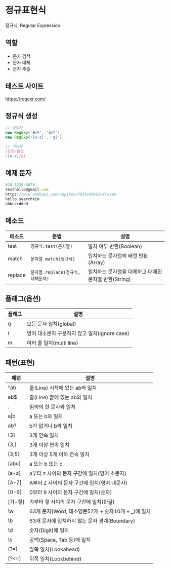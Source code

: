 # 정규표현식

정규식, Regular Expression

## 역할
- 문자 검색
- 문자 대체
- 문자 추출

## 테스트 사이트
https://regexr.com/

## 정규식 생성
```js
// 생성자
new RegExp('표현', '옵션');
new RegExp('[a-z]', 'gi');

// 리터럴
/표현/옵션
/[a-z]/gi
```
## 예제 문자
```js
010-1234-5678
testhello@gmail.com
https://www.omdbapi.com/?apikey=7035c60c&s=frozen
hello searchkim
abbcccdddd
```

## 메소드
메소드 | 문법 | 설명
--|--|--
test | `정규식.test(문자열)` | 일치 여부 반환(Boolean)
match | `문자열.match(정규식)` | 일치하는 문자열의 배열 반환(Array)
replace | `문자열.replace(정규식, 대체문자)` | 일치하는 문자열을 대체하고 대체된 문자열 반환(String)

## 플래그(옵션)
플래그 | 설명
--|--
g | 모든 문자 일치(global)
i | 영어 대소문자 구분하지 않고 일치(ignore case)
m | 여러 줄 일치(multi line)

## 패턴(표현)
패텬 | 설명
--|--
^ab | 줄(Line) 시작에 있는 ab와 일치
ab$ | 줄(Line) 끝에 있는 ab와 일치
. | 임의의 한 문자와 일치
a&verbar;b | a 또는 b와 일치
ab? | b가 없거나 b와 일치
{3} | 3개 연속 일치
{3,} | 3개 이상 연속 일치
{3,5} | 3개 이상 5게 이하 연속 일치
[abc] | a 또는 b 또는 c
[a-z] | a부터 z 사이의 문자 구간에 일치(영어 소문자)
[A-Z] | A부터 Z 사이의 문자 구간에 일치(영어 대문자)
[0-9] | 0부터 9 사이의 문자 구간에 일치(숫자)
[가-힣] | 가부터 힣 사이의 문자 구간에 일치(한글)
\w | 63개 문자(Word, 대소영문52개 + 숫자10개 + _)에 일치
\b | 63개 문자에 일치하지 않는 문자 경계(Boundary)
\d | 숫자(Digit)에 일치
\s | 공백(Space, Tab 등)에 일치
(?=) | 앞쪽 일치(Lookahead)
(?<=) | 뒤쪽 일치(Lookbehind)